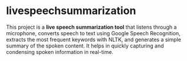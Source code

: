 # livespeechsummarization
This project is a **live speech summarization tool** that listens through a microphone, converts speech to text using Google Speech Recognition, extracts the most frequent keywords with NLTK, and generates a simple summary of the spoken content. It helps in quickly capturing and condensing spoken information in real-time.
